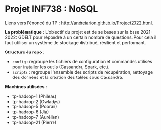 # Projet INF738 : NoSQL

Liens vers l'énoncé du TP : http://andreiarion.github.io/Project2022.html.

**La problématique :** L'objectif du projet est de se bases sur la base 2021-2022: GDELT pour répondre à un certain nombre de questions. Pour cela il faut utiliser un système de stockage distribué, résilient et performant.

**Structure du repo :**
- ```config``` : regroupe les fichiers de configuration et commandes utilisés pour installer les outils (Cassandra, Spark, etc.).
- ```scripts``` : regroupe l'ensemble des scripts de récupération, nettoyage des données et la creation des tables sous Cassandra.

**Machines utilisées :**
- tp-hadoop-1  (Phileas)
- tp-hadoop-2  (Gwladys)
- tp-hadoop-5  (Pooran)
- tp-hadoop-6  (Jia)
- tp-hadoop-7  (Aurélien)
- tp-hadoop-21 (Pierre)
